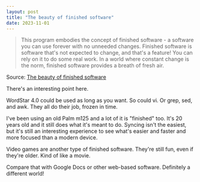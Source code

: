 ```yaml
---
layout: post
title: "The beauty of finished software"
date: 2023-11-01
---
```


> This program embodies the concept of finished software - a software you
can use forever with no unneeded changes. Finished software is software
that's not expected to change, and that's a feature! You can rely on it to
do some real work. In a world where constant change is the norm, finished
software provides a breath of fresh air.

Source: [The beauty of finished software](
https://josem.co/the-beauty-of-finished-software/)

There's an interesting point here.

WordStar 4.0 could be used as long as you want.  So could vi.  Or grep,
sed, and awk.  They all do their job, frozen in time.

I've been using an old Palm m125 and a lot of it is "finished" too. It's 20
years old and it still does what it's meant to do. Syncing isn't the
easiest, but it's still an interesting experience to see what's easier and
faster and more focused than a modern device.

Video games are another type of finished software. They're still fun, even
if they're older. Kind of like a movie.

Compare that with Google Docs or other web-based software. Definitely a
different world!

